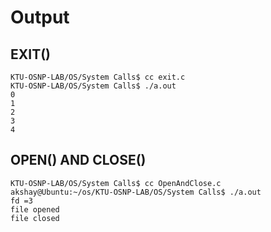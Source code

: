# Output

## EXIT()

```
KTU-OSNP-LAB/OS/System Calls$ cc exit.c
KTU-OSNP-LAB/OS/System Calls$ ./a.out
0
1
2
3
4
```

## OPEN() AND CLOSE()
```
KTU-OSNP-LAB/OS/System Calls$ cc OpenAndClose.c 
akshay@Ubuntu:~/os/KTU-OSNP-LAB/OS/System Calls$ ./a.out
fd =3
file opened
file closed
```

